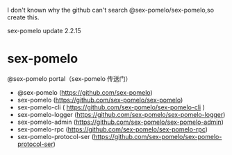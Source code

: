 I don't known why the github can't search @sex-pomelo/sex-pomelo,so create this.

sex-pomelo update 2.2.15

# sex-pomelo
@sex-pomelo portal（sex-pomelo 传送门）

* @sex-pomelo (https://github.com/sex-pomelo)
* sex-pomelo (https://github.com/sex-pomelo/sex-pomelo)
* sex-pomelo-cli ( https://github.com/sex-pomelo/sex-pomelo-cli )
* sex-pomelo-logger (https://github.com/sex-pomelo/sex-pomelo-logger)
* sex-pomelo-admin (https://github.com/sex-pomelo/sex-pomelo-admin)
* sex-pomelo-rpc (https://github.com/sex-pomelo/sex-pomelo-rpc)
* sex-pomelo-protocol-ser (https://github.com/sex-pomelo/sex-pomelo-protocol-ser)
